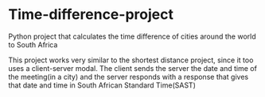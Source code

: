# Time-difference-project
Python project that calculates the time difference of cities around the world to South Africa

This project works very similar to the shortest distance project, since it too uses a client-server modal.
The client sends the server the date and time of the meeting(in a city) and the server responds with a response that gives that date and time in South African Standard Time(SAST)
